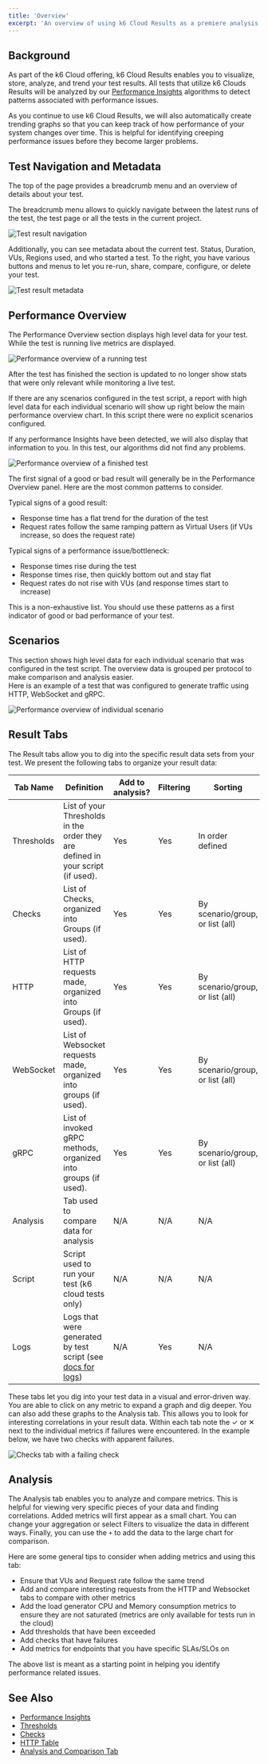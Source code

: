 ```yaml
---
title: 'Overview'
excerpt: 'An overview of using k6 Cloud Results as a premiere analysis tool'
---
```


## Background

As part of the k6 Cloud offering, k6 Cloud Results enables you to visualize, store, analyze, and trend your test results. All tests that utilize k6 Clouds Results will be analyzed by our [Performance Insights](/cloud/analyzing-results/performance-insights/) algorithms to detect patterns associated with performance issues.

As you continue to use k6 Cloud Results, we will also automatically create trending graphs so that you can keep track of how performance of your system changes over time. This is helpful for identifying creeping performance issues before they become larger problems.

## Test Navigation and Metadata

The top of the page provides a breadcrumb menu and an overview of details about your test.

The breadcrumb menu allows to quickly navigate between the latest runs of the test, the test page or all the tests in the current project.

![Test result navigation](./images/01-Overview/test-run-navigation.png)

Additionally, you can see metadata about the current test. Status, Duration, VUs, Regions used, and who started a test. To the right, you have various buttons and menus to let you re-run, share, compare, configure, or delete your test.

![Test result metadata](./images/01-Overview/test-metadata.png)

## Performance Overview

The Performance Overview section displays high level data for your test. While the test is running live metrics are displayed.

![Performance overview of a running test](images/01-Overview/running-performance-overview.png)

After the test has finished the section is updated to no longer show stats that were only relevant while monitoring a live test.

If there are any scenarios configured in the test script, a report with high level data for each individual scenario will show up right below the main performance overview chart. In this script there were no explicit scenarios configured.

If any performance Insights have been detected, we will also display that information to you. In this test, our algorithms did not find any problems.

![Performance overview of a finished test](images/01-Overview/finished-performance-overview.png)

The first signal of a good or bad result will generally be in the Performance Overview panel. Here are the most common patterns to consider.

Typical signs of a good result:

- Response time has a flat trend for the duration of the test
- Request rates follow the same ramping pattern as Virtual Users (if VUs increase, so does the request rate)

Typical signs of a performance issue/bottleneck:

- Response times rise during the test
- Response times rise, then quickly bottom out and stay flat
- Request rates do not rise with VUs (and response times start to increase)

This is a non-exhaustive list. You should use these patterns as a first indicator of good or bad performance of your test.

## Scenarios

This section shows high level data for each individual scenario that was configured in the test script. The overview data is grouped per protocol to make comparison and analysis easier.\
Here is an example of a test that was configured to generate traffic using HTTP, WebSocket and gRPC.

![Performance overview of individual scenario](images/01-Overview/scenario-performance-overview.png)



## Result Tabs

The Result tabs allow you to dig into the specific result data sets from your test. We present the following tabs to organize your result data:

| Tab Name   | Definition                                                                                     | Add to analysis? | Filtering        | Sorting                 |
| ---------- | ---------------------------------------------------------------------------------------------- | ---------------- | ---------------- | ----------------------- |
| Thresholds | List of your Thresholds in the order they are defined in your script (if used).                | Yes              | Yes              | In order defined        |
| Checks     | List of Checks, organized into Groups (if used).                                               | Yes              | Yes              | By scenario/group, or list (all) |
| HTTP       | List of HTTP requests made, organized into Groups (if used).                                   | Yes              | Yes              | By scenario/group, or list (all) |
| WebSocket  | List of Websocket requests made, organized into groups (if used).                              | Yes              | Yes              | By scenario/group, or list (all) |
| gRPC       | List of invoked gRPC methods, organized into groups (if used).                                 | Yes              | Yes              | By scenario/group, or list (all) |
| Analysis   | Tab used to compare data for analysis                                                          | N/A              | N/A              | N/A                     |
| Script     | Script used to run your test (k6 cloud tests only)                                             | N/A              | N/A              | N/A                     |
| Logs       | Logs that were generated by test script (see [docs for logs](/cloud/analyzing-results/logs/))  | N/A              | Yes              | N/A                     |

These tabs let you dig into your test data in a visual and error-driven way. You are able to click on any metric to expand a graph and dig deeper. You can also add these graphs to the Analysis tab. This allows you to look for interesting correlations in your result data. Within each tab note the &#10003; or &#10005; next to the individual metrics if failures were encountered. In the example below, we have two checks with apparent failures.

![Checks tab with a failing check](images/01-Overview/checks-tab-with-failures.png)

## Analysis

The Analysis tab enables you to analyze and compare metrics. This is helpful for viewing very specific pieces of your data and finding correlations. Added metrics will first appear as a small chart. You can change your aggregation or select Filters to visualize the data in different ways. Finally, you can use the `+` to add the data to the large chart for comparison.

Here are some general tips to consider when adding metrics and using this tab:

- Ensure that VUs and Request rate follow the same trend
- Add and compare interesting requests from the HTTP and Websocket tabs to compare with other metrics
- Add the load generator CPU and Memory consumption metrics to ensure they are not saturated (metrics are only available for tests run in the cloud)
- Add thresholds that have been exceeded
- Add checks that have failures
- Add metrics for endpoints that you have specific SLAs/SLOs on

The above list is meant as a starting point in helping you identify performance related issues.

## See Also

- [Performance Insights](/cloud/analyzing-results/performance-insights/)
- [Thresholds](/cloud/analyzing-results/threshold-tab)
- [Checks](/cloud/analyzing-results/checks-tab)
- [HTTP Table](/cloud/analyzing-results/http-tab)
- [Analysis and Comparison Tab](/cloud/analyzing-results/test-comparison)
